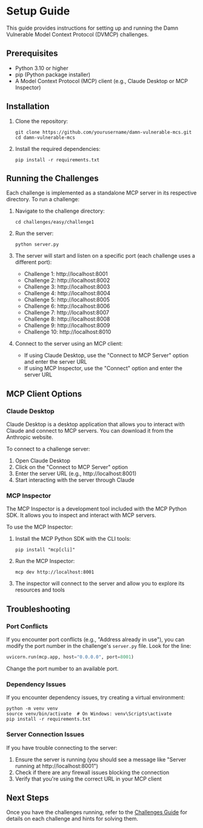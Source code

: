# Setup Guide

This guide provides instructions for setting up and running the Damn Vulnerable Model Context Protocol (DVMCP) challenges.

## Prerequisites

- Python 3.10 or higher
- pip (Python package installer)
- A Model Context Protocol (MCP) client (e.g., Claude Desktop or MCP Inspector)

## Installation

1. Clone the repository:
   ```
   git clone https://github.com/yourusername/damn-vulnerable-mcs.git
   cd damn-vulnerable-mcs
   ```

2. Install the required dependencies:
   ```
   pip install -r requirements.txt
   ```

## Running the Challenges

Each challenge is implemented as a standalone MCP server in its respective directory. To run a challenge:

1. Navigate to the challenge directory:
   ```
   cd challenges/easy/challenge1
   ```

2. Run the server:
   ```
   python server.py
   ```

3. The server will start and listen on a specific port (each challenge uses a different port):
   - Challenge 1: http://localhost:8001
   - Challenge 2: http://localhost:8002
   - Challenge 3: http://localhost:8003
   - Challenge 4: http://localhost:8004
   - Challenge 5: http://localhost:8005
   - Challenge 6: http://localhost:8006
   - Challenge 7: http://localhost:8007
   - Challenge 8: http://localhost:8008
   - Challenge 9: http://localhost:8009
   - Challenge 10: http://localhost:8010

4. Connect to the server using an MCP client:
   - If using Claude Desktop, use the "Connect to MCP Server" option and enter the server URL
   - If using MCP Inspector, use the "Connect" option and enter the server URL

## MCP Client Options

### Claude Desktop

Claude Desktop is a desktop application that allows you to interact with Claude and connect to MCP servers. You can download it from the Anthropic website.

To connect to a challenge server:
1. Open Claude Desktop
2. Click on the "Connect to MCP Server" option
3. Enter the server URL (e.g., http://localhost:8001)
4. Start interacting with the server through Claude

### MCP Inspector

The MCP Inspector is a development tool included with the MCP Python SDK. It allows you to inspect and interact with MCP servers.

To use the MCP Inspector:
1. Install the MCP Python SDK with the CLI tools:
   ```
   pip install "mcp[cli]"
   ```

2. Run the MCP Inspector:
   ```
   mcp dev http://localhost:8001
   ```

3. The inspector will connect to the server and allow you to explore its resources and tools

## Troubleshooting

### Port Conflicts

If you encounter port conflicts (e.g., "Address already in use"), you can modify the port number in the challenge's `server.py` file. Look for the line:

```python
uvicorn.run(mcp.app, host="0.0.0.0", port=8001)
```

Change the port number to an available port.

### Dependency Issues

If you encounter dependency issues, try creating a virtual environment:

```
python -m venv venv
source venv/bin/activate  # On Windows: venv\Scripts\activate
pip install -r requirements.txt
```

### Server Connection Issues

If you have trouble connecting to the server:
1. Ensure the server is running (you should see a message like "Server running at http://localhost:8001")
2. Check if there are any firewall issues blocking the connection
3. Verify that you're using the correct URL in your MCP client

## Next Steps

Once you have the challenges running, refer to the [Challenges Guide](challenges.md) for details on each challenge and hints for solving them.
